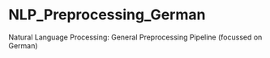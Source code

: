 # NLP_Preprocessing_German
Natural Language Processing: General Preprocessing Pipeline (focussed on German)
